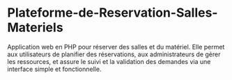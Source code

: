 # Plateforme-de-Reservation-Salles-Materiels
Application web en PHP pour réserver des salles et du matériel. Elle permet aux utilisateurs de planifier des réservations, aux administrateurs de gérer les ressources, et assure le suivi et la validation des demandes via une interface simple et fonctionnelle.
